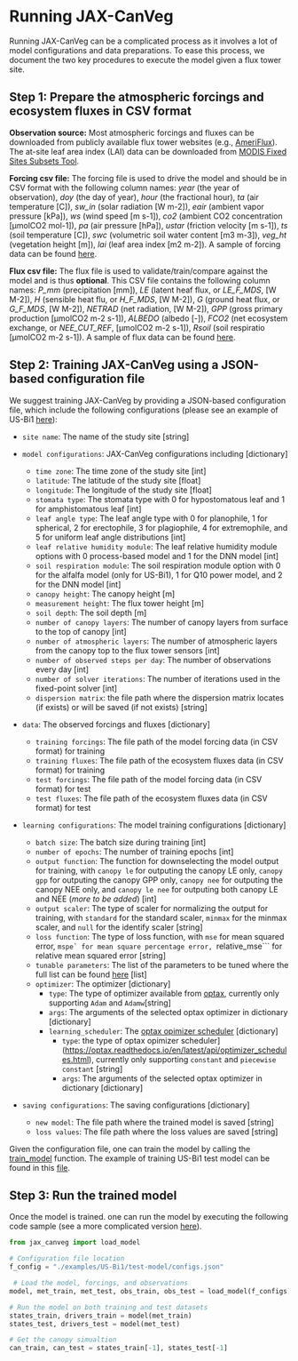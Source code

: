 # Running JAX-CanVeg
Running JAX-CanVeg can be a complicated process as it involves a lot of model configurations and data preparations. To ease this process, we document the two key procedures to execute the model given a flux tower site.

## Step 1: Prepare the atmospheric forcings and ecosystem fluxes in CSV format
**Observation source:** Most atmospheric forcings and fluxes can be downloaded from publicly available flux tower websites (e.g., [AmeriFlux](https://ameriflux.lbl.gov/)). The at-site leaf area index (LAI) data can be downloaded from [MODIS Fixed Sites Subsets Tool](https://modis.ornl.gov/sites/).

**Forcing csv file:** The forcing file is used to drive the model and should be in CSV format with the following column names: *year* (the year of observation), *doy* (the day of year), *hour* (the fractional hour), *ta* (air temperature [C]), *sw_in* (solar radiation [W m-2]), *eair* (ambient vapor pressure [kPa]), *ws* (wind speed [m s-1]), *co2* (ambient CO2 concentration [µmolCO2 mol-1]), *pa* (air pressure [hPa]), *ustar* (friction velocity [m s-1]), *ts* (soil temperature [C]), *swc* (volumetric soil water content [m3 m-3]), *veg_ht* (vegetation height [m]), *lai* (leaf area index [m2 m-2]). A sample of forcing data can be found [here](./data/fluxtower/US-Bi1/US-Bi1-forcings.csv).

**Flux csv file:** The flux file is used to validate/train/compare against the model and is thus **optional**. This CSV file contains the following column names: *P_mm* (precipitation [mm]), *LE* (latent heaf flux, or *LE_F_MDS*, [W M-2]), *H* (sensible heat flu, or *H_F_MDS*, [W M-2]), *G* (ground heat flux, or *G_F_MDS*, [W M-2]), *NETRAD* (net radiation, [W M-2]), *GPP* (gross primary production [µmolCO2 m-2 s-1]), *ALBEDO* (albedo [-]), *FCO2* (net ecosystem exchange, or *NEE_CUT_REF*, [µmolCO2 m-2 s-1]), *Rsoil* (soil respiratio [µmolCO2 m-2 s-1]). A sample of flux data can be found [here](./data/fluxtower/US-Bi1/US-Bi1-fluxes.csv).


## Step 2: Training JAX-CanVeg using a JSON-based configuration file
We suggest training JAX-CanVeg by providing a JSON-based configuration file, which include the following configurations (please see an example of US-Bi1 [here](./examples/US-Bi1/test-model/configs.json)):

- ```site name```: The name of the study site [string]

- ```model configurations```: JAX-CanVeg configurations including [dictionary]
    - ```time zone```: The time zone of the study site [int]
    - ```latitude```: The latitude of the study site [float]
    - ```longitude```: The longitude of the study site [float]
    - ```stomata type```: The stomata type with 0 for hypostomatous leaf and 1 for amphistomatous leaf [int]
    - ```leaf angle type```: The leaf angle type with 0 for planophile, 1 for spherical, 2 for erectophile, 3 for plagiophile, 4 for extremophile, and 5 for uniform leaf angle distributions [int]
    - ```leaf relative humidity module```: The leaf relative humidity module options with 0 process-based model and 1 for the DNN model [int]
    - ```soil respiration module```: The soil respiration module option with 0 for the alfalfa model (only for US-Bi1), 1 for Q10 power model, and 2 for the DNN model [int] 
    - ```canopy height```: The canopy height [m]
    - ```measurement height```: The flux tower height [m]
    - ```soil depth```: The soil depth [m]
    - ```number of canopy layers```: The number of canopy layers from surface to the top of canopy [int]
    - ```number of atmospheric layers```: The number of atmospheric layers from the canopy top to the flux tower sensors [int]
    - ```number of observed steps per day```: The number of observations every day [int]
    - ```number of solver iterations```: The number of iterations used in the fixed-point solver [int]
    - ```dispersion matrix```: the file path where the dispersion matrix locates (if exists) or will be saved (if not exists) [string]

- ```data```: The observed forcings and fluxes [dictionary]
    - ```training forcings```: The file path of the model forcing data (in CSV format) for training
    - ```training fluxes```: The file path of the ecosystem fluxes data (in CSV format) for training
    - ```test forcings```: The file path of the model forcing data (in CSV format) for test
    - ```test fluxes```: The file path of the ecosystem fluxes data (in CSV format) for test

- ```learning configurations```: The model training configurations [dictionary]
    - ```batch size```: The batch size during training [int]
    - ```number of epochs```: The number of training epochs [int]
    - ```output function```: The function for downselecting the model output for training, with ```canopy le``` for outputing the canopy LE only, ```canopy gpp``` for outputing the canopy GPP only, ```canopy nee``` for outputing the canopy NEE only, and ```canopy le nee``` for outputing both canopy LE and NEE (*more to be added*) [int]
    - ```output scaler```: The type of scaler for normalizing the output for training, with ```standard``` for the standard scaler, ```minmax``` for the minmax scaler, and ```null``` for the identify scaler [string]
    - ```loss function```: The type of loss function, with ```mse``` for mean squared error, ```mspe` for mean square percentage error, ```relative_mse``` for relative mean squared error [string]
    - ```tunable parameters```: The list of the parameters to be tuned where the full list can be found [here](./src/jax_canveg/subjects/parameters.py#L116) [list]
    - ```optimizer```: The optimizer [dictionary]
        - ```type```: The type of optimizer available from [optax](https://optax.readthedocs.io/en/latest/api/optimizers.html), currently only supporting ```Adam``` and ```Adamw```[string]
        - ```args```: The arguments of the selected optax optimizer in dictionary [dictionary]
        - ```learning_scheduler```: The [optax opimizer scheduler](https://optax.readthedocs.io/en/latest/api/optimizer_schedules.html) [dictionary]
            - ```type```: the type of optax opimizer scheduler](https://optax.readthedocs.io/en/latest/api/optimizer_schedules.html), currently only supporting ```constant``` and ```piecewise constant``` [string]
            - ```args```: The arguments of the selected optax optimizer in dictionary [dictionary]


- ```saving configurations```: The saving configurations [dictionary]
    - ```new model```: The file path where the trained model is saved [string]
    - ```loss values```: The file path where the loss values are saved [string]

Given the configuration file, one can train the model by calling the [train_model](./src/jax_canveg/train_model.py#L51) function. The example of training US-Bi1 test model can be found in this [file](./examples/US-Bi1/train_testmodel.py).

## Step 3: Run the trained model
Once the model is trained. one can run the model by executing the following code sample (see a more complicated version [here](./examples/US-Bi1/postprocessing.py)).
```python
from jax_canveg import load_model

# Configuration file location
f_config = "./examples/US-Bi1/test-model/configs.json"

 # Load the model, forcings, and observations
model, met_train, met_test, obs_train, obs_test = load_model(f_configs)

# Run the model on both training and test datasets
states_train, drivers_train = model(met_train)
states_test, drivers_test = model(met_test)

# Get the canopy simualtion
can_train, can_test = states_train[-1], states_test[-1]
```